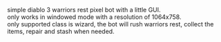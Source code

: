simple diablo 3 warriors rest pixel bot with a little GUI.  
only works in windowed mode with a resolution of 1064x758.  
only supported class is wizard, the bot will rush warriors rest, collect the items, repair and stash when needed.
